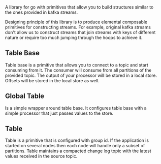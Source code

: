 A library for go with primitives that allow you to build structures similar to
the ones provided in kafka streams.

Designing principle of this library is to produce elemental composable
primitives for constructing streams. For example, original kafka streams don't
allow us to construct streams that join streams with keys of different nature
or require too much jumping through the hoops to achieve it.

Table Base
----------

Table base is a primitive that allows you to connect to a topic and start
consuming from it. The consumer will consume from all partitions of the
provided topic. The output of your processor will be stored in a local store.
Offsets will be stored in the local store as well.

Global Table
------------

Is a simple wrapper around table base. It configures table base with a simple
processor that just passes values to the store.

Table
-----

Table is a primitive that is configured with group id. If the application
is started on several nodes then each node will handle only a subset
of partitions. Table maintains a compacted change log topic with the latest
values received in the source topic.
